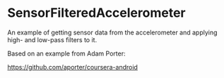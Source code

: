 # SensorFilteredAccelerometer

An example of getting sensor data from the accelerometer and applying
high- and low-pass filters to it.

Based on an example from Adam Porter:

https://github.com/aporter/coursera-android
